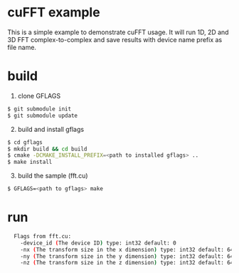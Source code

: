 # cuFFT example #
This is a simple example to demonstrate cuFFT usage. It will run 1D, 2D and 3D FFT complex-to-complex and save results with device name prefix as file name.


# build #
1. clone GFLAGS
```sh
$ git submodule init
$ git submodule update
```
2. build and install gflags
```sh
$ cd gflags
$ mkdir build && cd build
$ cmake -DCMAKE_INSTALL_PREFIX=<path to installed gflags> ..
$ make install
```
3. build the sample (fft.cu)
```sh
$ GFLAGS=<path to gflags> make
```

# run #
```sh
  Flags from fft.cu:
    -device_id (The device ID) type: int32 default: 0
    -nx (The transform size in the x dimension) type: int32 default: 64
    -ny (The transform size in the y dimension) type: int32 default: 64
    -nz (The transform size in the z dimension) type: int32 default: 64
```
